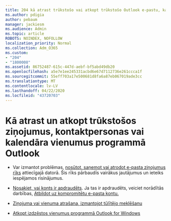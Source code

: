 ```yaml
---
title: 204 kā atrast trūkstošo vai atkopt trūkstošo Outlook e-pastu, kalendāru vai kontaktpersonas
ms.author: pdigia
author: pebaum
manager: jackiesm
ms.audience: Admin
ms.topic: article
ROBOTS: NOINDEX, NOFOLLOW
localization_priority: Normal
ms.collection: Adm_O365
ms.custom:
- "204"
- "1800008"
ms.assetid: 86752487-615c-447d-aebf-bf5abd49db20
ms.openlocfilehash: a5e7e1ee245331acbd6e67d7112736e261ccca1f
ms.sourcegitcommit: 55eff703a17e500681d8fa6a87eb067019ade3cc
ms.translationtype: MT
ms.contentlocale: lv-LV
ms.lasthandoff: 04/22/2020
ms.locfileid: "43720703"
---
```

# <a name="how-to-find-and-recover-missing-messages-contacts-or-calendar-items-in-outlook"></a>Kā atrast un atkopt trūkstošos ziņojumus, kontaktpersonas vai kalendāra vienumus programmā Outlook

- Var izmantot problēmas, [nosūtot, saņemot vai atrodot e-pasta ziņojumus rīks](https://aka.ms/SaRA-OutlookSendReceive) attiecīgajā datorā. Šis rīks pārbaudīs vairākus jautājumus un ieteiks iespējamos risinājumus.

- [Nosakiet, vai konts ir apdraudēts](https://support.microsoft.com/help/2551603/how-to-determine-whether-your-office-365-account-has-been-compromised). Ja tas ir apdraudēts, veiciet norādītās darbības, [Atbildot uz kompromitētu e-pasta kontu.](https://docs.microsoft.com/office365/securitycompliance/responding-to-a-compromised-email-account)

- [Ziņojuma vai vienuma atrašana, izmantojot tūlītējo meklēšanu](https://support.office.com/article/69748862-5976-47b9-98e8-ed179f1b9e4d)

- [Atkopt izdzēstos vienumus programmā Outlook for Windows](https://support.office.com/article/49e81f3c-c8f4-4426-a0b9-c0fd751d48ce)
